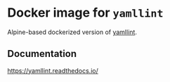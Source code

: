 # Docker image for `yamllint`


Alpine-based dockerized version of [yamllint](https://github.com/adrienverge/yamllint).


## Documentation

https://yamllint.readthedocs.io/

